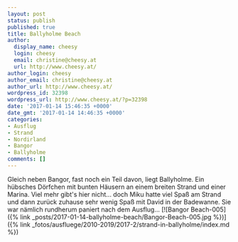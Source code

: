 ```yaml
---
layout: post
status: publish
published: true
title: Ballyholme Beach
author:
  display_name: cheesy
  login: cheesy
  email: christine@cheesy.at
  url: http://www.cheesy.at/
author_login: cheesy
author_email: christine@cheesy.at
author_url: http://www.cheesy.at/
wordpress_id: 32398
wordpress_url: http://www.cheesy.at/?p=32398
date: '2017-01-14 15:46:35 +0000'
date_gmt: '2017-01-14 14:46:35 +0000'
categories:
- Ausflug
- Strand
- Nordirland
- Bangor
- Ballyholme
comments: []
---
```

Gleich neben Bangor, fast noch ein Teil davon, liegt Ballyholme. Ein hübsches Dörfchen mit bunten Häusern an einem breiten Strand und einer Marina. Viel mehr gibt's hier nicht... doch Miku hatte viel Spaß am Strand und dann zurück zuhause sehr wenig Spaß mit David in der Badewanne. Sie war nämlich rundherum paniert nach dem Ausflug...
[![Bangor Beach-005]({% link _posts/2017-01-14-ballyholme-beach/Bangor-Beach-005.jpg %})]({% link _fotos/ausfluege/2010-2019/2017-2/strand-in-ballyholme/index.md %})
